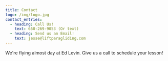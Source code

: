 ```yaml
---
title: Contact
logo: /img/logo.jpg
contact_entries:
  - heading: Call Us!
    text: 650-269-9053 (Or text)
  - heading: Send us an Email!
    text: jesse@liftparagliding.com
---
```

We're flying almost day at Ed Levin. Give us a call to schedule your lesson!
